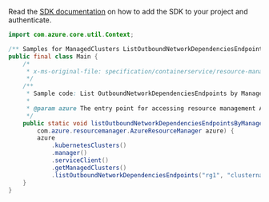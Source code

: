 Read the [SDK documentation](https://github.com/Azure/azure-sdk-for-java/blob/azure-resourcemanager_2.14.0/sdk/resourcemanager/azure-resourcemanager/README.md) on how to add the SDK to your project and authenticate.

```java
import com.azure.core.util.Context;

/** Samples for ManagedClusters ListOutboundNetworkDependenciesEndpoints. */
public final class Main {
    /*
     * x-ms-original-file: specification/containerservice/resource-manager/Microsoft.ContainerService/stable/2022-02-01/examples/OutboundNetworkDependenciesEndpointsList.json
     */
    /**
     * Sample code: List OutboundNetworkDependenciesEndpoints by Managed Cluster.
     *
     * @param azure The entry point for accessing resource management APIs in Azure.
     */
    public static void listOutboundNetworkDependenciesEndpointsByManagedCluster(
        com.azure.resourcemanager.AzureResourceManager azure) {
        azure
            .kubernetesClusters()
            .manager()
            .serviceClient()
            .getManagedClusters()
            .listOutboundNetworkDependenciesEndpoints("rg1", "clustername1", Context.NONE);
    }
}
```
